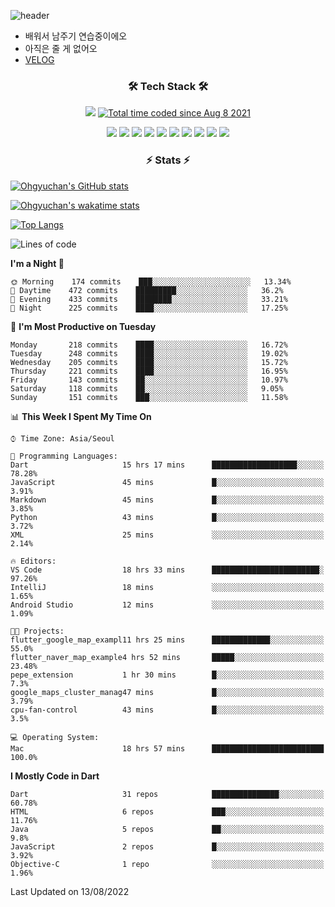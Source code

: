 <!--
**Ohgyuchan/Ohgyuchan** is a ✨ _special_ ✨ repository because its `README.md` (this file) appears on your GitHub profile.

Here are some ideas to get you started:

- 🔭 I’m currently working on ...
- 🌱 I’m currently learning ...
- 👯 I’m looking to collaborate on ...
- 🤔 I’m looking for help with ...
- 💬 Ask me about ...
- 📫 How to reach me: ...
- 😄 Pronouns: ...
- ⚡ Fun fact: ...
-->
![header](https://capsule-render.vercel.app/api?type=soft&color=auto&height=150&section=header&text=Ohgyuchan&fontSize=80&animation=twinkling)
<!-- ### Hi there 👋 -->
  * 배워서 남주기 연습중이에오
  * 아직은 줄 게 없어오
  * [VELOG](https://velog.io/@terman)



<h3 align="center"><b>🛠 Tech Stack 🛠</b></h3>

<p align="center">
<a href="https://hits.seeyoufarm.com"><img src="https://hits.seeyoufarm.com/api/count/incr/badge.svg?url=https%3A%2F%2Fgithub.com%2FOhgyuchan&count_bg=%2379C83D&title_bg=%23555555&icon=&icon_color=%23E7E7E7&title=visitors+%F0%9F%99%8C&edge_flat=false"/></a> <a href="https://wakatime.com/@9d35e6a9-2400-4e9b-b741-9597e6de1373"><img src="https://wakatime.com/badge/user/9d35e6a9-2400-4e9b-b741-9597e6de1373.svg" alt="Total time coded since Aug 8 2021" /></a></b>


<p align="center">
<img src="https://img.shields.io/badge/HTML5-E34F26?style=flat-square&logo=HTML5&logoColor=white"/></a>
<img src="https://img.shields.io/badge/CSS3-1572B6?style=flat-square&logo=CSS3&logoColor=white"/></a>
<img src="https://img.shields.io/badge/JavaScript-F7DF1E?style=flat-square&logo=JavaScript&logoColor=white"/></a>
<!-- <img src="https://img.shields.io/badge/Node.js-339933?style=flat-square&logo=Node.js&logoColor=white"/></a> &nbsp -->
<img src="https://img.shields.io/badge/Android-3DDC84?style=flat-square&logo=Android&logoColor=white"/></a> 
<img src="https://img.shields.io/badge/Flutter-02569B?style=flat-square&logo=Flutter&logoColor=white"></a> 
<img src="https://img.shields.io/badge/Dart-0175C2?style=flat-square&logo=Dart&logoColor=white"></a> 
<!-- <img src="https://img.shields.io/badge/R-0175C2?style=flat-square&logo=R&logoColor=white"></a> &nbsp -->
<!-- <img src="https://img.shields.io/badge/MongoDB-47A248?style=flat-square&logo=MongoDB&logoColor=white"/></a> &nbsp -->
<!-- <img src="https://img.shields.io/badge/MySQL-4479A1?style=flat-square&logo=MySQL&logoColor=white"/></a> &nbsp -->
<img src="https://img.shields.io/badge/c++-00599C?style=flat-square&logo=c%2B%2B&logoColor=white"/></a> 
<img src="https://img.shields.io/badge/python-0175C2?style=flat-square&logo=python&logoColor=white"></a> 
<img src="https://img.shields.io/badge/github-181717?style=flat-square&logo=github&logoColor=white"></a> 
<img src="https://img.shields.io/badge/unity-FCC624?style=flat-square&logo=unity&logoColor=black"></a> 
<!-- <img src="https://img.shields.io/badge/Amazon AWS-232F3E?style=flat-square&logo=Amazon%20AWS&logoColor=white"/></a> &nbsp </p> -->
</b>

<h3 align="center"><b>⚡️ Stats ⚡️</b></h3>


[![Ohgyuchan's GitHub stats](https://github-readme-stats.vercel.app/api?username=Ohgyuchan&count_private=true&include_all_commits=true&show_icons=true&theme=buefy)](https://github.com/anuraghazra/github-readme-stats)

[![Ohgyuchan's wakatime stats](https://github-readme-stats.vercel.app/api/wakatime?username=TermanOh&layout=compact&theme=buefy)](https://github.com/anuraghazra/github-readme-stats)

[![Top Langs](https://github-readme-stats.vercel.app/api/top-langs/?username=Ohgyuchan&layout=compact&exclude_repo=unity_example&theme=buefy)](https://github.com/Ohgyuchan/github-readme-stats)
  
<!--START_SECTION:waka-->
![Lines of code](https://img.shields.io/badge/From%20Hello%20World%20I%27ve%20Written-1.3%20million%20lines%20of%20code-blue)

**I'm a Night 🦉** 

```text
🌞 Morning    174 commits    ███░░░░░░░░░░░░░░░░░░░░░░   13.34% 
🌆 Daytime    472 commits    █████████░░░░░░░░░░░░░░░░   36.2% 
🌃 Evening    433 commits    ████████░░░░░░░░░░░░░░░░░   33.21% 
🌙 Night      225 commits    ████░░░░░░░░░░░░░░░░░░░░░   17.25%

```
📅 **I'm Most Productive on Tuesday** 

```text
Monday       218 commits    ████░░░░░░░░░░░░░░░░░░░░░   16.72% 
Tuesday      248 commits    ████░░░░░░░░░░░░░░░░░░░░░   19.02% 
Wednesday    205 commits    ████░░░░░░░░░░░░░░░░░░░░░   15.72% 
Thursday     221 commits    ████░░░░░░░░░░░░░░░░░░░░░   16.95% 
Friday       143 commits    ██░░░░░░░░░░░░░░░░░░░░░░░   10.97% 
Saturday     118 commits    ██░░░░░░░░░░░░░░░░░░░░░░░   9.05% 
Sunday       151 commits    ███░░░░░░░░░░░░░░░░░░░░░░   11.58%

```


📊 **This Week I Spent My Time On** 

```text
⌚︎ Time Zone: Asia/Seoul

💬 Programming Languages: 
Dart                     15 hrs 17 mins      ███████████████████░░░░░░   78.28% 
JavaScript               45 mins             █░░░░░░░░░░░░░░░░░░░░░░░░   3.91% 
Markdown                 45 mins             █░░░░░░░░░░░░░░░░░░░░░░░░   3.85% 
Python                   43 mins             █░░░░░░░░░░░░░░░░░░░░░░░░   3.72% 
XML                      25 mins             ░░░░░░░░░░░░░░░░░░░░░░░░░   2.14%

🔥 Editors: 
VS Code                  18 hrs 33 mins      ████████████████████████░   97.26% 
IntelliJ                 18 mins             ░░░░░░░░░░░░░░░░░░░░░░░░░   1.65% 
Android Studio           12 mins             ░░░░░░░░░░░░░░░░░░░░░░░░░   1.09%

🐱‍💻 Projects: 
flutter_google_map_exampl11 hrs 25 mins      █████████████░░░░░░░░░░░░   55.0% 
flutter_naver_map_example4 hrs 52 mins       █████░░░░░░░░░░░░░░░░░░░░   23.48% 
pepe_extension           1 hr 30 mins        █░░░░░░░░░░░░░░░░░░░░░░░░   7.3% 
google_maps_cluster_manag47 mins             █░░░░░░░░░░░░░░░░░░░░░░░░   3.79% 
cpu-fan-control          43 mins             █░░░░░░░░░░░░░░░░░░░░░░░░   3.5%

💻 Operating System: 
Mac                      18 hrs 57 mins      █████████████████████████   100.0%

```

**I Mostly Code in Dart** 

```text
Dart                     31 repos            ███████████████░░░░░░░░░░   60.78% 
HTML                     6 repos             ███░░░░░░░░░░░░░░░░░░░░░░   11.76% 
Java                     5 repos             ██░░░░░░░░░░░░░░░░░░░░░░░   9.8% 
JavaScript               2 repos             █░░░░░░░░░░░░░░░░░░░░░░░░   3.92% 
Objective-C              1 repo              ░░░░░░░░░░░░░░░░░░░░░░░░░   1.96%

```



 Last Updated on 13/08/2022
<!--END_SECTION:waka-->


